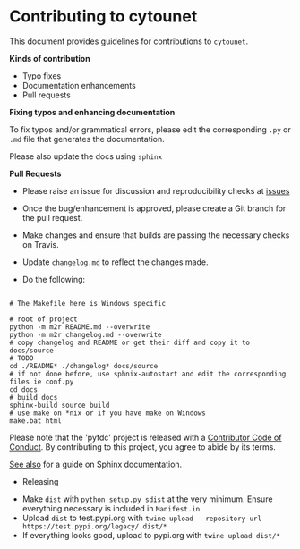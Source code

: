 # Contributing to cytounet

This document provides guidelines for contributions to `cytounet`.

**Kinds of contribution**

* Typo fixes
* Documentation enhancements
* Pull requests


**Fixing typos and enhancing documentation**

To fix typos and/or grammatical errors, please edit the corresponding `.py` or `.md` file that generates the documentation. 

Please also update the docs using `sphinx`

**Pull Requests**

* Please raise an issue for discussion and reproducibility checks at [issues](https://github.com/Nelson-Gon/cytounet/issues)

* Once the bug/enhancement is approved, please create a Git branch for the pull request.

* Make changes and ensure that builds are passing the necessary checks on Travis.

* Update `changelog.md` to reflect the changes made.

* Do the following:

```

# The Makefile here is Windows specific

# root of project
python -m m2r README.md --overwrite
python -m m2r changelog.md --overwrite
# copy changelog and README or get their diff and copy it to docs/source
# TODO
cd ./README* ./changelog* docs/source
# if not done before, use sphnix-autostart and edit the corresponding files ie conf.py 
cd docs
# build docs
sphinx-build source build
# use make on *nix or if you have make on Windows
make.bat html

```
Please note that the 'pyfdc' project is released with a
[Contributor Code of Conduct](.github/CODE_OF_CONDUCT.md).
By contributing to this project, you agree to abide by its terms.

[See also](https://samnicholls.net/2016/06/15/how-to-sphinx-readthedocs/) for a guide on Sphinx documentation.

* Releasing
 - Make `dist` with `python setup.py sdist` at the very minimum. Ensure everything necessary is included in
 `Manifest.in`. 
 - Upload `dist` to test.pypi.org with `twine upload --repository-url https://test.pypi.org/legacy/ dist/*`
 - If everything looks good, upload to pypi.org with `twine upload dist/*`
 